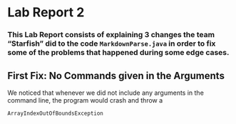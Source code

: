# Lab Report 2
### This Lab Report consists of explaining 3 changes the team “Starfish” did to the code  ``` MarkdownParse.java ``` in order to fix some of the problems that happened during some edge cases.

## First Fix: No Commands given in the Arguments
We noticed that whenever we did not include any arguments in the command line, the program would crash and throw a
```
ArrayIndexOutOfBoundsException
```

